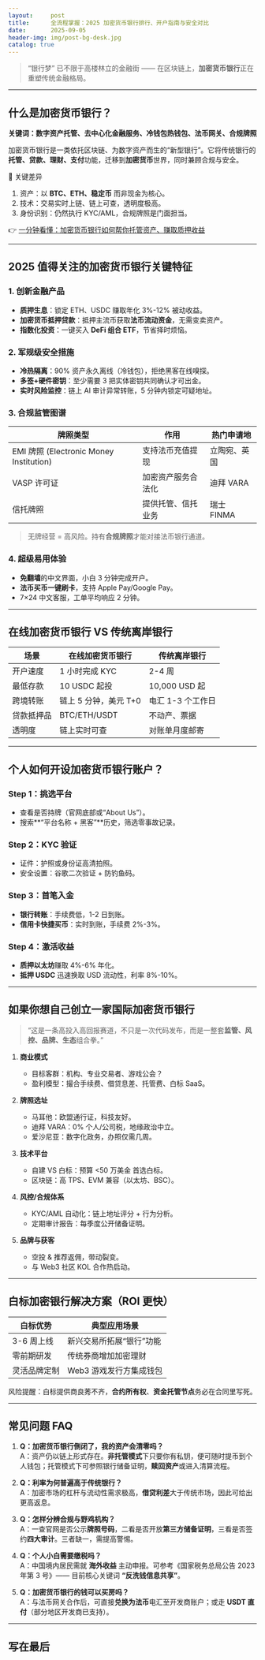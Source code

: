 ```yaml
---
layout:     post
title:      全流程掌握：2025 加密货币银行排行、开户指南与安全对比
date:       2025-09-05
header-img: img/post-bg-desk.jpg
catalog: true
---
```


> “银行梦” 已不限于高楼林立的金融街 —— 在区块链上，**加密货币银行**正在重塑传统金融格局。  

---

## 什么是加密货币银行？  
**关键词：数字资产托管、去中心化金融服务、冷钱包热钱包、法币网关、合规牌照**  

加密货币银行是一类依托区块链、为数字资产而生的“新型银行”。它将传统银行的**托管、贷款、理财、支付**功能，迁移到**加密货币**世界，同时兼顾合规与安全。  

🎯 关键差异  
1. 资产：以 **BTC、ETH、稳定币** 而非现金为核心。  
2. 技术：交易实时上链、链上可查，透明度极高。  
3. 身份识别：仍然执行 KYC/AML，合规牌照是门面担当。  

👉 [一分钟看懂：加密货币银行如何帮你托管资产、赚取质押收益](https://okxdog.com/)  

---

## 2025 值得关注的加密货币银行关键特征  

### 1. 创新金融产品  
- **质押生息**：锁定 ETH、USDC 赚取年化 3%-12% 被动收益。  
- **加密货币抵押贷款**：抵押主流币获取**法币流动资金**，无需变卖资产。  
- **指数化投资**：一键买入 **DeFi 组合 ETF**，节省择时烦恼。  

### 2. 军规级安全措施  
- **冷热隔离**：90% 资产永久离线（冷钱包），拒绝黑客在线嗅探。  
- **多签+硬件密钥**：至少需要 3 把实体密钥共同确认才可出金。  
- **实时风险监控**：链上 AI 审计异常转账，5 分钟内锁定可疑地址。  

### 3. 合规监管图谱  
| 牌照类型                | 作用                     | 热门申请地    |
|-------------------------|--------------------------|---------------|
| EMI 牌照 (Electronic Money Institution) | 支持法币充值提现          | 立陶宛、英国  |
| VASP 许可证             | 加密资产服务合法化        | 迪拜 VARA     |
| 信托牌照                 | 提供托管、信托业务         | 瑞士 FINMA    |

> 无牌经营 = 高风险。持有**合规牌照**才能对接法币银行通道。  

### 4. 超级易用体验  
- **免翻墙**的中文界面，小白 3 分钟完成开户。  
- **法币买币一键刷卡**，支持 Apple Pay/Google Pay。  
- 7×24 中文客服，工单平均响应 2 分钟。  

---

## 在线加密货币银行 VS 传统离岸银行  

| 场景                      | 在线加密货币银行               | 传统离岸银行           |
|---------------------------|-------------------------------|------------------------|
| 开户速度                  | 1 小时完成 KYC                 | 2-4 周                 |
| 最低存款                  | 10 USDC 起投                   | 10,000 USD 起          |
| 跨境转账                  | 链上 5 分钟，美元 T+0          | 电汇 1-3 个工作日      |
| 贷款抵押品                | BTC/ETH/USDT                   | 不动产、票据           |
| 透明度                    | 链上实时可查                   | 对账单月度邮寄         |

---

## 个人如何开设加密货币银行账户？  

### Step 1：挑选平台  
- 查看是否持牌（官网底部或“About Us”）。  
- 搜索**“平台名称 + 黑客”**历史，筛选零事故记录。  

### Step 2：KYC 验证  
- 证件：护照或身份证高清拍照。  
- 安全设置：谷歌二次验证 + 防钓鱼码。  

### Step 3：首笔入金  
- **银行转账**：手续费低，1-2 日到账。  
- **信用卡快捷买币**：实时到账，手续费 2%-3%。  

### Step 4：激活收益  
- **质押以太坊**赚取 4%-6% 年化。  
- **抵押 USDC** 迅速换取 USD 流动性，利率 8%-10%。  

---

## 如果你想**自己创立**一家国际加密货币银行  

> “这是一条高投入高回报赛道，不只是一次代码发布，而是一整套**监管、风控、品牌、生态**组合拳。”  

1. **商业模式**  
   - 目标客群：机构、专业交易者、游戏公会？  
   - 盈利模型：撮合手续费、借贷息差、托管费、白标 SaaS。  

2. **牌照选址**  
   - 马耳他：欧盟通行证，科技友好。  
   - 迪拜 VARA：0% 个人/公司税，地缘政治中立。  
   - 爱沙尼亚：数字化政务，办照仅需几周。  

3. **技术平台**  
   - 自建 VS 白标：预算 <50 万美金 首选白标。  
   - 区块链：高 TPS、EVM 兼容（以太坊、BSC）。  

4. **风控/合规体系**  
   - KYC/AML 自动化：链上地址评分 + 行为分析。  
   - 定期审计报告：每季度公开储备证明。  

5. **品牌与获客**  
   - 空投 & 推荐返佣，带动裂变。  
   - 与 Web3 社区 KOL 合作热启动。  

---

## 白标加密银行解决方案（ROI 更快）  

| 白标优势                        | 典型应用场景               |
|---------------------------------|---------------------------|
| 3-6 周上线                     | 新兴交易所拓展“银行”功能   |
| 零前期研发                     | 传统券商增加加密理财       |
| 灵活品牌定制                   | Web3 游戏发行方集成钱包    |

风险提醒：白标提供商良莠不齐，**合约所有权**、**资金托管节点**务必在合同里写死。

---

## 常见问题 FAQ  

1. **Q：加密货币银行倒闭了，我的资产会清零吗？**  
   A：资产仍以链上形式存在。**非托管模式**下只要你有私钥，便可随时提币到个人钱包；托管模式下可参照银行储备证明，**赎回资产**或进入清算流程。  

2. **Q：利率为何普遍高于传统银行？**  
   A：加密市场的杠杆与流动性需求极高，**借贷利差**大于传统市场，因此可给出更高返息。  

3. **Q：怎样分辨合规与野鸡机构？**  
   A：一查官网是否公示**牌照号码**，二看是否开放**第三方储备证明**，三看是否签约**四大审计**。三者缺一，需提高警惕。  

4. **Q：个人小白需要缴税吗？**  
   A：中国境内居民需就 **海外收益** 主动申报。可参考《国家税务总局公告 2023 年第 3 号》—— 目前核心关键词 **“反洗钱信息共享”**。  

5. **Q：加密货币银行的钱可以买房吗？**  
   A：与法币网关合作后，可直接**兑换为法币**电汇至开发商账户；或走 **USDT 直付**（部分地区开发商已支持）。  

---

## 写在最后